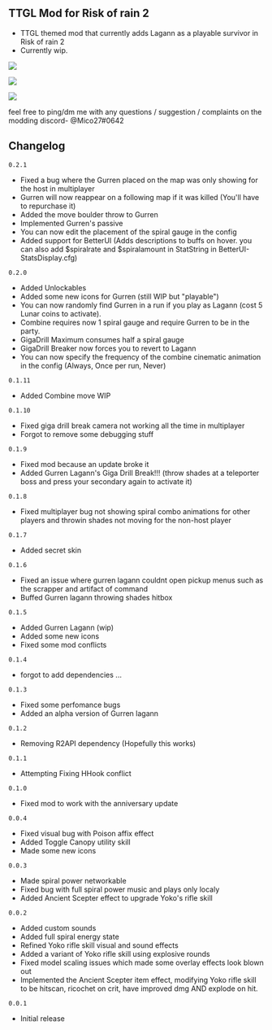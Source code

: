 ## TTGL Mod for Risk of rain 2
- TTGL themed mod that currently adds Lagann as a playable survivor in Risk of rain 2
- Currently wip.

[![](https://cdn.discordapp.com/attachments/194257452374425600/840096334576746496/unknown.png)]()

[![](https://cdn.discordapp.com/attachments/194257452374425600/840096684788678656/unknown.png)]()

[![](https://cdn.discordapp.com/attachments/194257452374425600/840096968524169216/unknown.png)]()

feel free to ping/dm me with any questions / suggestion / complaints on the modding discord- @Mico27#0642

## Changelog

`0.2.1`
- Fixed a bug where the Gurren placed on the map was only showing for the host in multiplayer
- Gurren will now reappear on a following map if it was killed (You'll have to repurchase it)
- Added the move boulder throw to Gurren
- Implemented Gurren's passive
- You can now edit the placement of the spiral gauge in the config
- Added support for BetterUI (Adds descriptions to buffs on hover. you can also add $spiralrate and $spiralamount in StatString in BetterUI-StatsDisplay.cfg)

`0.2.0`
- Added Unlockables
- Added some new icons for Gurren (still WIP but "playable")
- You can now randomly find Gurren in a run if you play as Lagann (cost 5 Lunar coins to activate).
- Combine requires now 1 spiral gauge and require Gurren to be in the party.
- GigaDrill Maximum consumes half a spiral gauge
- GigaDrill Breaker now forces you to revert to Lagann
- You can now specify the frequency of the combine cinematic animation in the config (Always, Once per run, Never)

`0.1.11`
- Added Combine move WIP

`0.1.10`
- Fixed giga drill break camera not working all the time in multiplayer
- Forgot to remove some debugging stuff

`0.1.9`
- Fixed mod because an update broke it
- Added Gurren Lagann's Giga Drill Break!!! (throw shades at a teleporter boss and press your secondary again to activate it)

`0.1.8`
- Fixed multiplayer bug not showing spiral combo animations for other players and throwin shades not moving for the non-host player

`0.1.7`
- Added secret skin

`0.1.6`
- Fixed an issue where gurren lagann couldnt open pickup menus such as the scrapper and artifact of command
- Buffed Gurren lagann throwing shades hitbox

`0.1.5`
- Added Gurren Lagann (wip)
- Added some new icons
- Fixed some mod conflicts

`0.1.4`
- forgot to add dependencies ...

`0.1.3`
- Fixed some perfomance bugs
- Added an alpha version of Gurren lagann

`0.1.2`
- Removing R2API dependency (Hopefully this works)

`0.1.1`
- Attempting Fixing HHook conflict

`0.1.0`
- Fixed mod to work with the anniversary update

`0.0.4`
- Fixed visual bug with Poison affix effect
- Added Toggle Canopy utility skill
- Made some new icons

`0.0.3`
- Made spiral power networkable
- Fixed bug with full spiral power music and plays only localy
- Added Ancient Scepter effect to upgrade Yoko's rifle skill

`0.0.2`
- Added custom sounds
- Added full spiral energy state
- Refined Yoko rifle skill visual and sound effects
- Added a variant of Yoko rifle skill using explosive rounds
- Fixed model scaling issues which made some overlay effects look blown out
- Implemented the Ancient Scepter item effect, modifying Yoko rifle skill to be hitscan, ricochet on crit, have improved dmg AND explode on hit.

`0.0.1`
- Initial release
